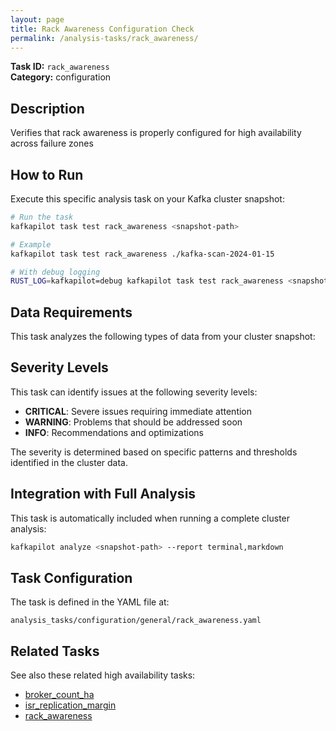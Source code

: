 ```yaml
---
layout: page
title: Rack Awareness Configuration Check
permalink: /analysis-tasks/rack_awareness/
---
```


**Task ID:** `rack_awareness`  
**Category:** configuration

## Description

Verifies that rack awareness is properly configured for high availability across failure zones

## How to Run

Execute this specific analysis task on your Kafka cluster snapshot:

```bash
# Run the task
kafkapilot task test rack_awareness <snapshot-path>

# Example
kafkapilot task test rack_awareness ./kafka-scan-2024-01-15

# With debug logging
RUST_LOG=kafkapilot=debug kafkapilot task test rack_awareness <snapshot-path>
```

## Data Requirements

This task analyzes the following types of data from your cluster snapshot:



## Severity Levels

This task can identify issues at the following severity levels:

- **CRITICAL**: Severe issues requiring immediate attention
- **WARNING**: Problems that should be addressed soon  
- **INFO**: Recommendations and optimizations

The severity is determined based on specific patterns and thresholds identified in the cluster data.

## Integration with Full Analysis

This task is automatically included when running a complete cluster analysis:

```bash
kafkapilot analyze <snapshot-path> --report terminal,markdown
```

## Task Configuration

The task is defined in the YAML file at:
```
analysis_tasks/configuration/general/rack_awareness.yaml
```

## Related Tasks

See also these related high availability tasks:
- [broker_count_ha](../broker_count_ha)
- [isr_replication_margin](../isr_replication_margin)
- [rack_awareness](../rack_awareness)



